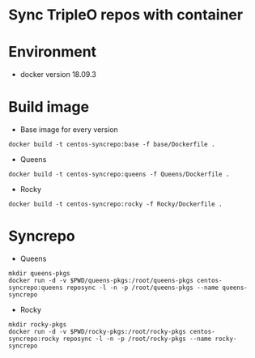 # Sync TripleO repos with container
# Environment
* docker version 18.09.3
# Build image
* Base image for every version
```
docker build -t centos-syncrepo:base -f base/Dockerfile .
```
* Queens
```
docker build -t centos-syncrepo:queens -f Queens/Dockerfile .
```
* Rocky
```
docker build -t centos-syncrepo:rocky -f Rocky/Dockerfile .
```

# Syncrepo
* Queens
```
mkdir queens-pkgs
docker run -d -v $PWD/queens-pkgs:/root/queens-pkgs centos-syncrepo:queens reposync -l -n -p /root/queens-pkgs --name queens-syncrepo
```
* Rocky
```
mkdir rocky-pkgs
docker run -d -v $PWD/rocky-pkgs:/root/rocky-pkgs centos-syncrepo:rocky reposync -l -n -p /root/rocky-pkgs --name rocky-syncrepo
```
